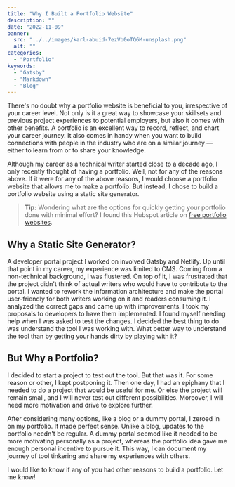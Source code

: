 ```yaml
---
title: "Why I Built a Portfolio Website"
description: ""
date: "2022-11-09"
banner:
  src: "../../images/karl-abuid-7ezVb0oTQ6M-unsplash.png"
  alt: ""
categories:
  - "Portfolio"
keywords:
  - "Gatsby"
  - "Markdown"
  - "Blog"
---
```


There's no doubt why a portfolio website is beneficial to you, irrespective of your career level. Not only is it a great way to showcase your skillsets and previous project experiences to potential employers, but also it comes with other benefits. A portfolio is an excellent way to record, reflect, and chart your career journey. It also comes in handy when you want to build connections with people in the industry who are on a similar journey — either to learn from or to share your knowledge. 

Although my career as a technical writer started close to a decade ago, I only recently thought of having a portfolio. Well, not for any of the reasons above. If it were for any of the above reasons, I would choose a portfolio website that allows me to make a portfolio. But instead, I chose to build a portfolio website using a static site generator.


> **Tip:** Wondering what are the options for quickly getting your portfolio done with minimal effort? I found this Hubspot article on [free portfolio websites](https://blog.hubspot.com/marketing/free-portfolio-websites).

## Why a Static Site Generator?
A developer portal project I worked on involved Gatsby and Netlify. Up until that point in my career, my experience was limited to CMS. Coming from a non-technical background, I was flustered. On top of it, I was frustrated that the project didn't think of actual writers who would have to contribute to the portal. I wanted to rework the information architecture and make the portal user-friendly for both writers working on it and readers consuming it.
 I analyzed the correct gaps and came up with improvements. I took my proposals to developers to have them implemented. I found myself needing help when I was asked to test the changes. I decided the best thing to do was understand the tool I was working with. What better way to understand the tool than by getting your hands dirty by playing with it?


## But Why a Portfolio?

I decided to start a project to test out the tool. But that was it. For some reason or other, I kept postponing it. Then one day, I had an epiphany that I needed to do a project that would be useful for me. Or else the project will remain small, and I will never test out different possibilities.
Moreover, I will need more motivation and drive to explore further. 

After considering many options, like a blog or a dummy portal, I zeroed in on my portfolio. It made perfect sense. Unlike a blog,  updates to the portfolio needn't be regular. A dummy portal seemed like it needed to be more motivating personally as a project, whereas the portfolio idea gave me enough personal incentive to pursue it. This way, I can document my journey of tool tinkering and share my experiences with others.


I would like to know if any of you had other reasons to build a portfolio. Let me know!
